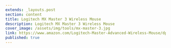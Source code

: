```yaml
---
extends: _layouts.post
section: content
title: Logitech MX Master 3 Wireless Mouse
description: Logitech MX Master 3 Wireless Mouse
cover_image: /assets/img/tools/mx-master-3.jpg
link: https://www.amazon.com/Logitech-Master-Advanced-Wireless-Mouse/dp/B07XC2FWD1
published: true
---
```

